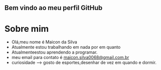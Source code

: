 ## Bem vindo ao meu perfil GitHub

# Sobre mim

- Olá,meu nome é Maicon da Silva
- Atualmente estou trabalhando em nada por em quanto
- Atualmenteestou aprendendo a programar.
- meu email para contato é maicon.silva0068@gmail.com.br
- curiosidade --> gosto de esportes,desenhar de vez em quando e dormir. 
